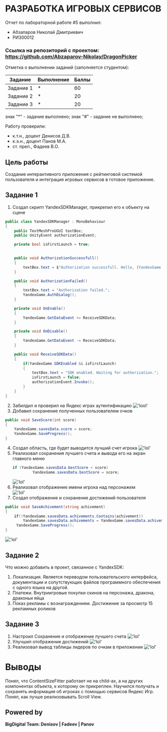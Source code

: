 # РАЗРАБОТКА ИГРОВЫХ СЕРВИСОВ
Отчет по лабораторной работе #5 выполнил:
- Абзапаров Николай Дмитриевич
- РИ300012
### Ссылка на репозиторий с проектом: https://github.com/Abzaparov-Nikolay/DragonPicker

Отметка о выполнении заданий (заполняется студентом):

| Задание | Выполнение | Баллы |
| ------ | ------ | ------ |
| Задание 1 | * | 60 |
| Задание 2 | * | 20 |
| Задание 3 | * | 20 |

знак "*" - задание выполнено; знак "#" - задание не выполнено;

Работу проверили:
- к.т.н., доцент Денисов Д.В.
- к.э.н., доцент Панов М.А.
- ст. преп., Фадеев В.О.

## Цель работы
Создание интерактивного приложения с рейтинговой системой
пользователя и интеграция игровых сервисов в готовое приложение.

## Задание 1
1. Создал скрипт YandexSDKManager, прикрепил его к объекту на сцене
```  cs
public class YandexSDKManager : MonoBehaviour
{
    public TextMeshProUGUI textBox;
    public UnityEvent authorizationEvent;

    private bool isFirstLaunch = true;

    
    public void AuthorizationSuccessfull()
    {
        textBox.text = $"Authorization successfull. Hello, {YandexGame.playerName}!";
    }

    public void AuthorizationFailed()
    {
        textBox.text = "Authorization failed.";
        YandexGame.AuthDialog();
    }

    private void OnEnable()
    {
        YandexGame.GetDataEvent += ReceiveSDKData;
    }

    private void OnDisable()
    {
        YandexGame.GetDataEvent -= ReceiveSDKData;
    }

    public void ReceiveSDKData()
    {
        if(YandexGame.SDKEnabled && isFirstLaunch)
        {
            textBox.text = "SDK enabled. Waiting for authorization.";
            isFirstLaunch = false;
            authorizationEvent.Invoke();
        }
    }
}
```

2. Забилдил и проверил на Яндекс играх аутентификацию
   !['lool'](img/01.PNG)
3. Добавил сохранение полученных пользователем очков 
``` cs 
public void SaveScore(int score)
{
    YandexGame.savesData.score = score;
    YandexGame.SaveProgress();
}
```
4. Создал область, где будет выводится лучший счет игрока
   !['lol'](img/02.PNG)
5. Реализовал сохранения лучшего счета и вывода его на экран главного меню
   ``` cs
   if (YandexGame.savesData.bestScore < score)
            YandexGame.savesData.bestScore = score;
   ```
   !['lol'](img/03.PNG)
6. Реализовал отображение имени игрока над персонажем<br>
   !['lol'](img/04.PNG)
7. Создал отображение и сохранение достижений пользователя
``` cs
public void SaveAchivement(string achivement)
{
    if(!YandexGame.savesData.achivements.Contains(achivement))
        YandexGame.savesData.achivements = YandexGame.savesData.achivements.Append(achivement).ToArray();
     YandexGame.SaveProgress();
}
```
!['lol'](img/05.PNG)





## Задание 2
Что можно добавить в проект, связанное с YandexSDK:
1) Локализация. Является переводом пользовательского интерфейса, документации и сопутствующих файлов программного обеспечения с одного языка на другой.
2) Платежи. Внутриигровые покупки скинов на персонажа, дракона, драконьи яйца
3) Показ рекламы с вознаграждением. Достижение за просмотр 15 рекламных роликов


## Задание 3

1) Настроил Сохранение и отображение лучшего счета 
   !['lol'](img/06.PNG)
2) Улучшил отображение достижений
   !['lol'](img/07.PNG)
3) Реализовал вывод таблицы лидеров по очкам в приложении
   !['lol'](img/08.PNG)






# Выводы
Понял, что ContentSizeFitter работает не на child-ах, а на других компонентах объекта, к которому он прикреплен. Научился получать и сохранять информация об игроках с помощью сервисов Яндекс Игр. Понял, как лучше реализовывать Scroll View.

## Powered by

**BigDigital Team: Denisov | Fadeev | Panov**